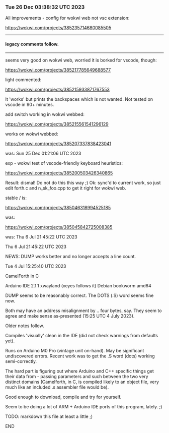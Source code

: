 ### Tue 26 Dec 03:38:32 UTC 2023

All improvements - config for wokwi web not vsc extension:

  https://wokwi.com/projects/385235714680085505


 - - -

#### legacy comments follow.

 - - -


seems very good on wokwi web, worried it is borked
for vscode, though:

  https://wokwi.com/projects/385217785649688577

light commented:

  https://wokwi.com/projects/385215933871767553

  It 'works' but prints the backspaces which is
  not wanted.  Not tested on vscode in 90+ minutes.

add switch working in wokwi webbed:

  https://wokwi.com/projects/385215561541296129

works on wokwi webbed:

  https://wokwi.com/projects/385207337838423041

was: Sun 25 Dec 01:21:06 UTC 2023

exp - wokwi test of vscode-friendly keyboard heuristics:

  https://wokwi.com/projects/385200503426340865

Result: dismal!  Do not do this this way ;)
Ok: sync'd to current work, so just edit forth.c
and n_sk_foo.cpp to get it right for wokwi web.


stable / is:

  https://wokwi.com/projects/385046318994525185
  
was:

  https://wokwi.com/projects/385045842725008385

was: Thu  6 Jul 21:45:22 UTC 2023




Thu  6 Jul 21:45:22 UTC 2023

NEWS:  DUMP works better and no longer accepts a line count.

Tue  4 Jul 15:25:40 UTC 2023

CamelForth in C

Arduino IDE 2.1.1    xwayland (xeyes follows it)    Debian bookworm amd64

DUMP seems to be reasonably correct.
The DOTS (.S) word seems fine now.

Both may have an address misalignment by .. four bytes, say.
They seem to agree and make sense as-presented (15:25 UTC 4 July 2023).


Older notes follow.

Compiles 'visually' clean in the IDE (did not check warnings from defaults yet).

Runs on Arduino M0 Pro (vintage unit on-hand).  May be significant
undiscovered errors.  Recent work was to get the .S word (dots)
working semi-correctly.

The hard part is figuring out where Arduino and C++ specific things
get their data from - passing parameters and such between the two
very distinct domains (Camelforth, in C, is compiled likely to an
object file, very much like an included .s assembler file would be).

Good enough to download, compile and try for yourself.

Seem to be doing a lot of ARM + Arduino IDE ports of this program,
lately. ;)

TODO: markdown this file at least a little ;)

END
